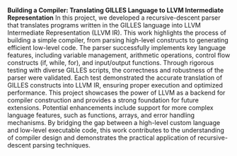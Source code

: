 **Building a Compiler: Translating GILLES Language to LLVM Intermediate Representation**
In this project, we developed a recursive-descent parser that translates programs written in
the GILLES language into LLVM Intermediate Representation (LLVM IR). This work highlights the
process of building a simple compiler, from parsing high-level constructs to generating efficient
low-level code.
The parser successfully implements key language features, including variable management,
arithmetic operations, control flow constructs (if, while, for), and input/output functions. Through
rigorous testing with diverse GILLES scripts, the correctness and robustness of the parser were validated. Each test demonstrated the accurate translation of GILLES constructs into LLVM IR, ensuring proper execution and optimized performance.
This project showcases the power of LLVM as a backend for compiler construction and provides a strong foundation for future extensions. Potential enhancements include support for more
complex language features, such as functions, arrays, and error handling mechanisms.
By bridging the gap between a high-level custom language and low-level executable code, this
work contributes to the understanding of compiler design and demonstrates the practical application of recursive-descent parsing techniques.
